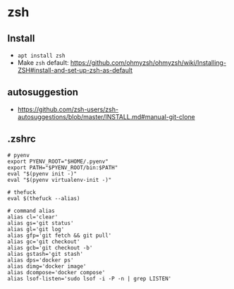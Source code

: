 # zsh
## Install
- `apt install zsh`
- Make `zsh` default: https://github.com/ohmyzsh/ohmyzsh/wiki/Installing-ZSH#install-and-set-up-zsh-as-default
## autosuggestion
- https://github.com/zsh-users/zsh-autosuggestions/blob/master/INSTALL.md#manual-git-clone
## .zshrc
```
# pyenv
export PYENV_ROOT="$HOME/.pyenv"
export PATH="$PYENV_ROOT/bin:$PATH"
eval "$(pyenv init -)"
eval "$(pyenv virtualenv-init -)"

# thefuck
eval $(thefuck --alias)

# command alias
alias cl='clear'
alias gs='git status'
alias gl='git log'
alias gfp='git fetch && git pull'
alias gc='git checkout'
alias gcb='git checkout -b'
alias gstash='git stash'
alias dps='docker ps'
alias dimg='docker image'
alias dcompose='docker compose'
alias lsof-listen='sudo lsof -i -P -n | grep LISTEN'
```
